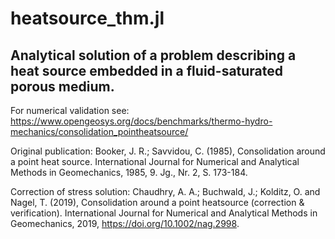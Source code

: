 # heatsource_thm.jl
## Analytical solution of  a problem describing a heat source embedded in a fluid-saturated porous medium.

For numerical validation see: https://www.opengeosys.org/docs/benchmarks/thermo-hydro-mechanics/consolidation_pointheatsource/

Original publication: Booker, J. R.; Savvidou, C. (1985), Consolidation around a point heat source. International Journal for Numerical and Analytical Methods in Geomechanics, 1985, 9. Jg., Nr. 2, S. 173-184.

Correction of stress solution: Chaudhry, A. A.; Buchwald, J.; Kolditz, O. and Nagel, T. (2019), Consolidation around a point heatsource (correction & verification). International Journal for Numerical and Analytical Methods in Geomechanics, 2019, https://doi.org/10.1002/nag.2998.
